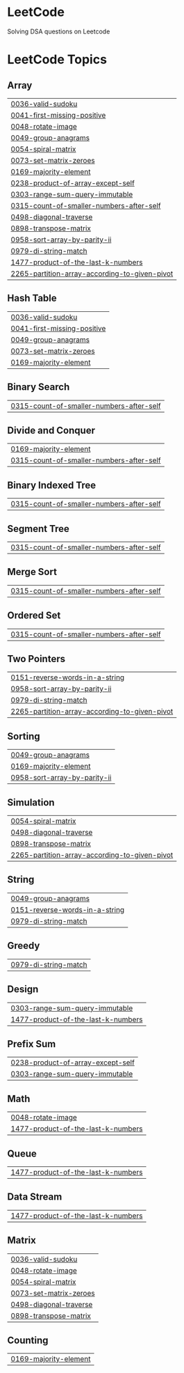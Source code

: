 # LeetCode
Solving DSA questions on Leetcode

<!---LeetCode Topics Start-->
# LeetCode Topics
## Array
|  |
| ------- |
| [0036-valid-sudoku](https://github.com/amansingh62/LeetCode/tree/master/0036-valid-sudoku) |
| [0041-first-missing-positive](https://github.com/amansingh62/LeetCode/tree/master/0041-first-missing-positive) |
| [0048-rotate-image](https://github.com/amansingh62/LeetCode/tree/master/0048-rotate-image) |
| [0049-group-anagrams](https://github.com/amansingh62/LeetCode/tree/master/0049-group-anagrams) |
| [0054-spiral-matrix](https://github.com/amansingh62/LeetCode/tree/master/0054-spiral-matrix) |
| [0073-set-matrix-zeroes](https://github.com/amansingh62/LeetCode/tree/master/0073-set-matrix-zeroes) |
| [0169-majority-element](https://github.com/amansingh62/LeetCode/tree/master/0169-majority-element) |
| [0238-product-of-array-except-self](https://github.com/amansingh62/LeetCode/tree/master/0238-product-of-array-except-self) |
| [0303-range-sum-query-immutable](https://github.com/amansingh62/LeetCode/tree/master/0303-range-sum-query-immutable) |
| [0315-count-of-smaller-numbers-after-self](https://github.com/amansingh62/LeetCode/tree/master/0315-count-of-smaller-numbers-after-self) |
| [0498-diagonal-traverse](https://github.com/amansingh62/LeetCode/tree/master/0498-diagonal-traverse) |
| [0898-transpose-matrix](https://github.com/amansingh62/LeetCode/tree/master/0898-transpose-matrix) |
| [0958-sort-array-by-parity-ii](https://github.com/amansingh62/LeetCode/tree/master/0958-sort-array-by-parity-ii) |
| [0979-di-string-match](https://github.com/amansingh62/LeetCode/tree/master/0979-di-string-match) |
| [1477-product-of-the-last-k-numbers](https://github.com/amansingh62/LeetCode/tree/master/1477-product-of-the-last-k-numbers) |
| [2265-partition-array-according-to-given-pivot](https://github.com/amansingh62/LeetCode/tree/master/2265-partition-array-according-to-given-pivot) |
## Hash Table
|  |
| ------- |
| [0036-valid-sudoku](https://github.com/amansingh62/LeetCode/tree/master/0036-valid-sudoku) |
| [0041-first-missing-positive](https://github.com/amansingh62/LeetCode/tree/master/0041-first-missing-positive) |
| [0049-group-anagrams](https://github.com/amansingh62/LeetCode/tree/master/0049-group-anagrams) |
| [0073-set-matrix-zeroes](https://github.com/amansingh62/LeetCode/tree/master/0073-set-matrix-zeroes) |
| [0169-majority-element](https://github.com/amansingh62/LeetCode/tree/master/0169-majority-element) |
## Binary Search
|  |
| ------- |
| [0315-count-of-smaller-numbers-after-self](https://github.com/amansingh62/LeetCode/tree/master/0315-count-of-smaller-numbers-after-self) |
## Divide and Conquer
|  |
| ------- |
| [0169-majority-element](https://github.com/amansingh62/LeetCode/tree/master/0169-majority-element) |
| [0315-count-of-smaller-numbers-after-self](https://github.com/amansingh62/LeetCode/tree/master/0315-count-of-smaller-numbers-after-self) |
## Binary Indexed Tree
|  |
| ------- |
| [0315-count-of-smaller-numbers-after-self](https://github.com/amansingh62/LeetCode/tree/master/0315-count-of-smaller-numbers-after-self) |
## Segment Tree
|  |
| ------- |
| [0315-count-of-smaller-numbers-after-self](https://github.com/amansingh62/LeetCode/tree/master/0315-count-of-smaller-numbers-after-self) |
## Merge Sort
|  |
| ------- |
| [0315-count-of-smaller-numbers-after-self](https://github.com/amansingh62/LeetCode/tree/master/0315-count-of-smaller-numbers-after-self) |
## Ordered Set
|  |
| ------- |
| [0315-count-of-smaller-numbers-after-self](https://github.com/amansingh62/LeetCode/tree/master/0315-count-of-smaller-numbers-after-self) |
## Two Pointers
|  |
| ------- |
| [0151-reverse-words-in-a-string](https://github.com/amansingh62/LeetCode/tree/master/0151-reverse-words-in-a-string) |
| [0958-sort-array-by-parity-ii](https://github.com/amansingh62/LeetCode/tree/master/0958-sort-array-by-parity-ii) |
| [0979-di-string-match](https://github.com/amansingh62/LeetCode/tree/master/0979-di-string-match) |
| [2265-partition-array-according-to-given-pivot](https://github.com/amansingh62/LeetCode/tree/master/2265-partition-array-according-to-given-pivot) |
## Sorting
|  |
| ------- |
| [0049-group-anagrams](https://github.com/amansingh62/LeetCode/tree/master/0049-group-anagrams) |
| [0169-majority-element](https://github.com/amansingh62/LeetCode/tree/master/0169-majority-element) |
| [0958-sort-array-by-parity-ii](https://github.com/amansingh62/LeetCode/tree/master/0958-sort-array-by-parity-ii) |
## Simulation
|  |
| ------- |
| [0054-spiral-matrix](https://github.com/amansingh62/LeetCode/tree/master/0054-spiral-matrix) |
| [0498-diagonal-traverse](https://github.com/amansingh62/LeetCode/tree/master/0498-diagonal-traverse) |
| [0898-transpose-matrix](https://github.com/amansingh62/LeetCode/tree/master/0898-transpose-matrix) |
| [2265-partition-array-according-to-given-pivot](https://github.com/amansingh62/LeetCode/tree/master/2265-partition-array-according-to-given-pivot) |
## String
|  |
| ------- |
| [0049-group-anagrams](https://github.com/amansingh62/LeetCode/tree/master/0049-group-anagrams) |
| [0151-reverse-words-in-a-string](https://github.com/amansingh62/LeetCode/tree/master/0151-reverse-words-in-a-string) |
| [0979-di-string-match](https://github.com/amansingh62/LeetCode/tree/master/0979-di-string-match) |
## Greedy
|  |
| ------- |
| [0979-di-string-match](https://github.com/amansingh62/LeetCode/tree/master/0979-di-string-match) |
## Design
|  |
| ------- |
| [0303-range-sum-query-immutable](https://github.com/amansingh62/LeetCode/tree/master/0303-range-sum-query-immutable) |
| [1477-product-of-the-last-k-numbers](https://github.com/amansingh62/LeetCode/tree/master/1477-product-of-the-last-k-numbers) |
## Prefix Sum
|  |
| ------- |
| [0238-product-of-array-except-self](https://github.com/amansingh62/LeetCode/tree/master/0238-product-of-array-except-self) |
| [0303-range-sum-query-immutable](https://github.com/amansingh62/LeetCode/tree/master/0303-range-sum-query-immutable) |
## Math
|  |
| ------- |
| [0048-rotate-image](https://github.com/amansingh62/LeetCode/tree/master/0048-rotate-image) |
| [1477-product-of-the-last-k-numbers](https://github.com/amansingh62/LeetCode/tree/master/1477-product-of-the-last-k-numbers) |
## Queue
|  |
| ------- |
| [1477-product-of-the-last-k-numbers](https://github.com/amansingh62/LeetCode/tree/master/1477-product-of-the-last-k-numbers) |
## Data Stream
|  |
| ------- |
| [1477-product-of-the-last-k-numbers](https://github.com/amansingh62/LeetCode/tree/master/1477-product-of-the-last-k-numbers) |
## Matrix
|  |
| ------- |
| [0036-valid-sudoku](https://github.com/amansingh62/LeetCode/tree/master/0036-valid-sudoku) |
| [0048-rotate-image](https://github.com/amansingh62/LeetCode/tree/master/0048-rotate-image) |
| [0054-spiral-matrix](https://github.com/amansingh62/LeetCode/tree/master/0054-spiral-matrix) |
| [0073-set-matrix-zeroes](https://github.com/amansingh62/LeetCode/tree/master/0073-set-matrix-zeroes) |
| [0498-diagonal-traverse](https://github.com/amansingh62/LeetCode/tree/master/0498-diagonal-traverse) |
| [0898-transpose-matrix](https://github.com/amansingh62/LeetCode/tree/master/0898-transpose-matrix) |
## Counting
|  |
| ------- |
| [0169-majority-element](https://github.com/amansingh62/LeetCode/tree/master/0169-majority-element) |
<!---LeetCode Topics End-->